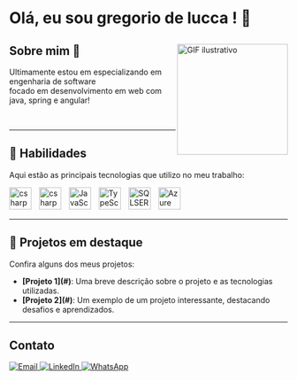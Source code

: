 # Olá, eu sou gregorio de  lucca ! 👋  
  
<section>
  <img src="https://camo.githubusercontent.com/2366b34bb903c09617990fb5fff4622f3e941349e846ddb7e73df872a9d21233/68747470733a2f2f63646e2e6472696262626c652e636f6d2f75736572732f3733303730332f73637265656e73686f74732f363538313234332f6176656e746f2e676966" alt="GIF ilustrativo" width="200" align="right" ;"/>
  <h2>Sobre mim 📝</h2>
  <p align="left">
    Ultimamente estou em especializando em engenharia de software </br> focado em desenvolvimento em web com java, spring e angular!
  </p>
  <br>
</section>


</section>

---

<section>
  <h1>🚀 Habilidades</h1>
  <p>Aqui estão as principais tecnologias que utilizo no meu trabalho:</p>
  <p>
    <img src="https://cdn.jsdelivr.net/gh/devicons/devicon@latest/icons/csharp/csharp-original.svg" title="csharp" alt="csharp" width="40" style="margin-right: 10px;"/>
    <img src="https://static-00.iconduck.com/assets.00/dotnet-icon-256x256-ozvjws7o.png" title="csharp" alt="csharp" width="40" style="margin-right: 10px;"/>
    <img src="https://cdn.jsdelivr.net/gh/devicons/devicon@latest/icons/typescript/typescript-original.svg" title="typescript" alt="JavaScript" width="40" style="margin-right: 10px;"/>
    <img src="https://cdn.jsdelivr.net/gh/devicons/devicon/icons/react/react-original.svg"  title="react" alt="TypeScript" width="40" style="margin-right: 10px;"/>
    <img    src="https://cdn.jsdelivr.net/gh/devicons/devicon@latest/icons/microsoftsqlserver/microsoftsqlserver-plain-wordmark.svg"   title="SQLSERVER" alt="SQLSERVER" width="40" style="margin-right: 10px;"/>
    <img   src="https://cdn.jsdelivr.net/gh/devicons/devicon@latest/icons/azure/azure-original.svg"  title="Azure" alt="Azure" width="40" style="margin-right: 10px;"/>

  </p>
</section>

---

<section>
  <h1>🌟 Projetos em destaque</h1>
  <p>Confira alguns dos meus projetos:</p>
  <ul>
    <li>
      <strong>[Projeto 1](#)</strong>: Uma breve descrição sobre o projeto e as tecnologias utilizadas.
    </li>
    <li>
      <strong>[Projeto 2](#)</strong>: Um exemplo de um projeto interessante, destacando desafios e aprendizados.
    </li>
  </ul>
</section>

---


<section>
  <h2>Contato</h2>
<div align="left">
<a href="mailto:gregoriodelucca@example.com" target="_blank">
  <img src="https://img.shields.io/badge/Gmail-D14836?style=for-the-badge&logo=gmail&logoColor=white" alt="Email">
</a>
<a href="https://www.linkedin.com/in/gregoriodelucca" target="_blank">
  <img src="https://img.shields.io/badge/LinkedIn-0A66C2?style=for-the-badge&logo=linkedin&logoColor=white" alt="LinkedIn">
</a>
<a href="https://wa.me/5511971108462" target="_blank">
  <img src="https://img.shields.io/badge/WhatsApp-25D366?style=for-the-badge&logo=whatsapp&logoColor=white" alt="WhatsApp">
</a>

</div>

</section>

